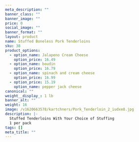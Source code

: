 ```yaml
---
meta_description: ""
banner_class: ""
banner_image: ""
price: 0
social_image: ""
banner_format: ""
layout: product
name: Stuffed Boneless Pork Tenderloins
sku: 38
product_options:
  - option_name: Jalapeno Cream Cheese
    option_price: 16.49
  - option_name: boudin
    option_price: 16.79
  - option_name: spinach and cream cheese
    option_price: 16.99
  - option_price: 15.19
    option_name: pepper jack cheese
canonical: ""
weight__display_: 1 lb
banner_alt: ""
weight: 16
image: /v1620663578/kartchners/Pork_Tenderloin_2_iudxe8.jpg
description: |-
  Stuffed Tenderloins With Your Choice of Stuffing
  1 per pack
tags: []
meta_title: ""
---
```

